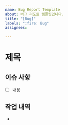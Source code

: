 ```yaml
---
name: Bug Report Template
about: 버그 리포트 템플릿입니다.
title: "[Bug]"
labels: ":fire: Bug"
assignees: 

---
```


# 제목
## 이슈 사항
- [ ] 내용

## 작업 내역
-
